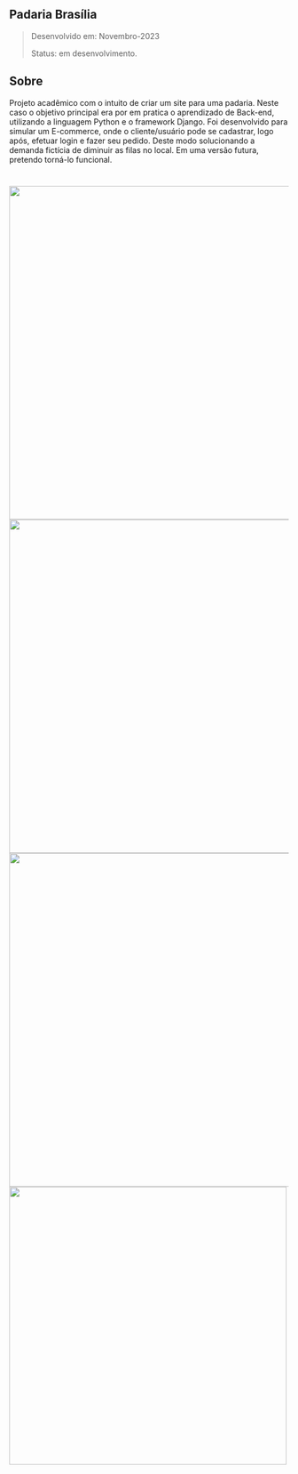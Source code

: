 ## Padaria Brasília
> Desenvolvido em: Novembro-2023
> 
> Status: em desenvolvimento.

## Sobre
<p>
  Projeto acadêmico com o intuito de criar um site para uma padaria. Neste caso o objetivo principal era por 
  em pratica o aprendizado de Back-end, utilizando a linguagem Python e o framework Django. Foi desenvolvido para 
  simular um E-commerce, onde o cliente/usuário pode se cadastrar, logo após, efetuar login e fazer seu pedido. 
  Deste modo solucionando a demanda fictícia de diminuir as filas no local. Em uma versão futura, pretendo torná-lo funcional.
</p>

#

<div>
  <img style="width:600px"  src="https://github.com/user-attachments/assets/69f9db86-b339-42e5-bc99-f450cd0c51eb">
  <img style="width:600px"  src="https://github.com/user-attachments/assets/a589c018-1386-4d9a-85bc-a2b17331842a">
  <img style="width:600px"  src="https://github.com/user-attachments/assets/066e19c2-2095-4fc0-ac55-5081bb18005c">
  <img style="width:500px"  src="https://github.com/user-attachments/assets/6d9717e1-2f28-4ce0-b484-3ebfc1361bfc">
</div>
